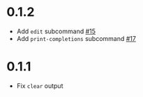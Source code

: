 # 0.1.2

* Add `edit` subcommand [#15](https://github.com/wojciechkepka/wutag/pull/15)
* Add `print-completions` subcommand [#17](https://github.com/wojciechkepka/wutag/pull/17)


# 0.1.1

* Fix `clear` output
